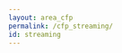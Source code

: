 ```yaml
---
layout: area_cfp
permalink: /cfp_streaming/
id: streaming
---
```


<!-- This page content is automatically generated based on the page ID -->
